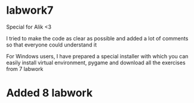 # labwork7
Special for Alik <3

I tried to make the code as clear as possible and added a lot of comments so that everyone could understand it

For Windows users, I have prepared a special installer with which you can easily install virtual environment, pygame and download all the exercises from 7 labwork

# Added 8 labwork
